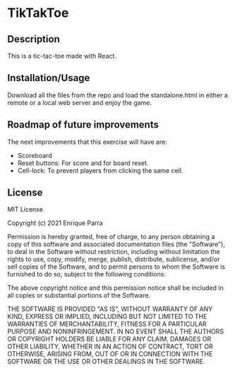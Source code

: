 # TikTakToe

## Description

This is a tic-tac-toe made with React.

## Installation/Usage

Download all the files from the repo and load the standalone.html in either a remote or a local web server and enjoy the game.

## Roadmap of future improvements

The next improvements that this exercise will have are:
  * Scoreboard
  * Reset buttons: For score and for board reset.
  * Cell-lock: To prevent players from clicking the same cell.

## License

MIT License

Copyright (c) 2021 Enrique Parra

Permission is hereby granted, free of charge, to any person obtaining a copy of this software and associated documentation files (the "Software"), to deal in the Software without restriction, including without limitation the rights to use, copy, modify, merge, publish, distribute, sublicense, and/or sell copies of the Software, and to permit persons to whom the Software is furnished to do so, subject to the following conditions:

The above copyright notice and this permission notice shall be included in all copies or substantial portions of the Software.

THE SOFTWARE IS PROVIDED "AS IS", WITHOUT WARRANTY OF ANY KIND, EXPRESS OR IMPLIED, INCLUDING BUT NOT LIMITED TO THE WARRANTIES OF MERCHANTABILITY, FITNESS FOR A PARTICULAR PURPOSE AND NONINFRINGEMENT. IN NO EVENT SHALL THE AUTHORS OR COPYRIGHT HOLDERS BE LIABLE FOR ANY CLAIM, DAMAGES OR OTHER LIABILITY, WHETHER IN AN ACTION OF CONTRACT, TORT OR OTHERWISE, ARISING FROM, OUT OF OR IN CONNECTION WITH THE SOFTWARE OR THE USE OR OTHER DEALINGS IN THE SOFTWARE.
